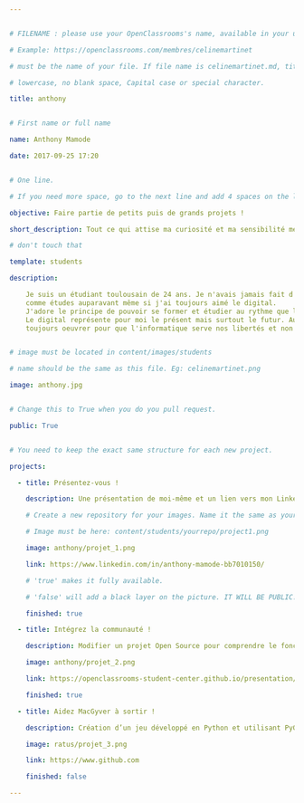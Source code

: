 ```yaml
---


# FILENAME : please use your OpenClassrooms's name, available in your url.

# Example: https://openclassrooms.com/membres/celinemartinet

# must be the name of your file. If file name is celinemartinet.md, title is celinemartinet.

# lowercase, no blank space, Capital case or special character.

title: anthony


# First name or full name

name: Anthony Mamode

date: 2017-09-25 17:20


# One line.

# If you need more space, go to the next line and add 4 spaces on the left, as in 'description'.

objective: Faire partie de petits puis de grands projets !

short_description: Tout ce qui attise ma curiosité et ma sensibilité me passionne (mais j'aime aussi les burgers et les séries !)

# don't touch that

template: students

description:

    Je suis un étudiant toulousain de 24 ans. Je n'avais jamais fait d'informatique
    comme études auparavant même si j'ai toujours aimé le digital.
    J'adore le principe de pouvoir se former et étudier au rythme que l'on souhaite.
    Le digital représente pour moi le présent mais surtout le futur. Aussi, j'espère 
    toujours oeuvrer pour que l'informatique serve nos libertés et non l'inverse.


# image must be located in content/images/students

# name should be the same as this file. Eg: celinemartinet.png

image: anthony.jpg


# Change this to True when you do you pull request.

public: True


# You need to keep the exact same structure for each new project.

projects:

  - title: Présentez-vous !

    description: Une présentation de moi-même et un lien vers mon LinkedIn.

    # Create a new repository for your images. Name it the same as your nickname and profile picture.

    # Image must be here: content/students/yourrepo/project1.png

    image: anthony/projet_1.png

    link: https://www.linkedin.com/in/anthony-mamode-bb7010150/

    # 'true' makes it fully available.

    # 'false' will add a black layer on the picture. IT WILL BE PUBLIC!

    finished: true

  - title: Intégrez la communauté !

    description: Modifier un projet Open Source pour comprendre le fonctionnement de Git, de Github et des pull requests. 

    image: anthony/projet_2.png

    link: https://openclassrooms-student-center.github.io/presentation/students/ratus.html

    finished: true

  - title: Aidez MacGyver à sortir !

    description: Création d’un jeu développé en Python et utilisant PyGame.

    image: ratus/projet_3.png

    link: https://www.github.com

    finished: false

---
```

